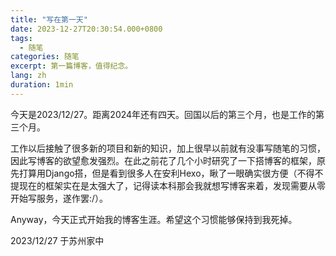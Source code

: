 ```yaml
---
title: "写在第一天"
date: 2023-12-27T20:30:54.000+0800
tags: 
  - 随笔
categories: 随笔
excerpt: 第一篇博客，值得纪念。
lang: zh
duration: 1min
---
```

今天是2023/12/27。距离2024年还有四天。回国以后的第三个月，也是工作的第三个月。

工作以后接触了很多新的项目和新的知识，加上很早以前就有没事写随笔的习惯，因此写博客的欲望愈发强烈。在此之前花了几个小时研究了一下搭博客的框架，原先打算用Django搭，但是看到很多人在安利Hexo，瞅了一眼确实很方便（不得不提现在的框架实在是太强大了，记得读本科那会我就想写博客来着，发现需要从零开始写服务，遂作罢:/）。

Anyway，今天正式开始我的博客生涯。希望这个习惯能够保持到我死掉。

2023/12/27 于苏州家中